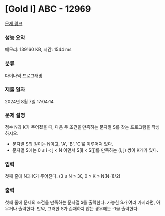 # [Gold I] ABC - 12969 

[문제 링크](https://www.acmicpc.net/problem/12969) 

### 성능 요약

메모리: 139160 KB, 시간: 1544 ms

### 분류

다이나믹 프로그래밍

### 제출 일자

2024년 8월 7일 17:04:14

### 문제 설명

<p>정수 N과 K가 주어졌을 때, 다음 두 조건을 만족하는 문자열 S를 찾는 프로그램을 작성하시오.</p>

<ul>
	<li>문자열 S의 길이는 N이고, 'A', 'B', 'C'로 이루어져 있다.</li>
	<li>문자열 S에는 0 ≤ i < j < N 이면서 S[i] < S[j]를 만족하는 (i, j) 쌍이 K개가 있다.</li>
</ul>

### 입력 

 <p>첫째 줄에 N과 K가 주어진다. (3 ≤ N ≤ 30, 0 ≤ K ≤ N(N-1)/2)</p>

### 출력 

 <p>첫째 줄에 문제의 조건을 만족하는 문자열 S를 출력한다. 가능한 S가 여러 가지라면, 아무거나 출력한다. 만약, 그러한 S가 존재하지 않는 경우에는 -1을 출력한다.</p>


